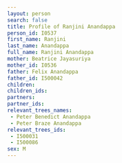 ```yaml
---
layout: person
search: false
title: Profile of Ranjini Anandappa
person_id: I0537
first_name: Ranjini
last_name: Anandappa
full_name: Ranjini Anandappa
mother: Beatrice Jayasuriya
mother_id: I0536
father: Felix Anandappa
father_id: I500042
children:
children_ids:
partners:
partner_ids:
relevant_trees_names:
 - Peter Benedict Anandappa
 - Peter Braze Anandappa
relevant_trees_ids:
 - I500031
 - I500086
sex: M
---
```


